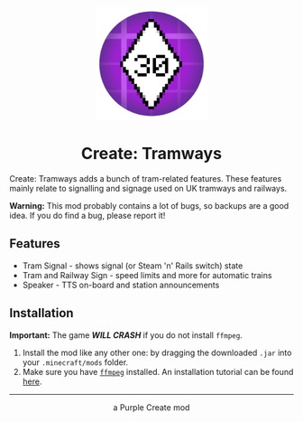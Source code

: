 <p align="center"><img src="https://github.com/PurpleCreate/Tramways/raw/main/.github/logo.png" width="200" /></p>

<h1 align="center">Create: Tramways</h1>

Create: Tramways adds a bunch of tram-related features. These features mainly
relate to signalling and signage used on UK tramways and railways.

**Warning:** This mod probably contains a lot of bugs, so backups are a good
idea. If you do find a bug, please report it!

## Features

- Tram Signal - shows signal (or Steam 'n' Rails switch) state
- Tram and Railway Sign - speed limits and more for automatic trains
- Speaker - TTS on-board and station announcements

## Installation

**Important:** The game ***WILL CRASH*** if you do not install `ffmpeg`.

1. Install the mod like any other one: by dragging the downloaded `.jar` into
   your `.minecraft/mods` folder.
2. Make sure you have [`ffmpeg`](https://ffmpeg.org/) installed. An installation
   tutorial can be found [here](https://github.com/PurpleCreate/Tramways/wiki/FFMPEG-Installation).

---

<p align="center">a Purple Create mod</p>